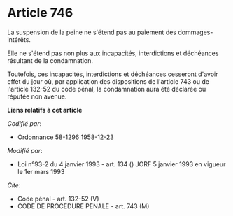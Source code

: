 # Article 746

La suspension de la peine ne s'étend pas au paiement des dommages-intérêts.

Elle ne s'étend pas non plus aux incapacités, interdictions et déchéances résultant de la condamnation.

Toutefois, ces incapacités, interdictions et déchéances cesseront d'avoir effet du jour où, par application des dispositions
de l'article 743 ou de l'article 132-52 du code pénal, la condamnation aura été déclarée ou réputée non avenue.

**Liens relatifs à cet article**

_Codifié par_:

  - Ordonnance 58-1296 1958-12-23

_Modifié par_:

  - Loi n°93-2 du 4 janvier 1993 - art. 134 () JORF 5 janvier 1993 en vigueur le 1er mars 1993

_Cite_:

  - Code pénal - art. 132-52 (V)
  - CODE DE PROCEDURE PENALE - art. 743 (M)
